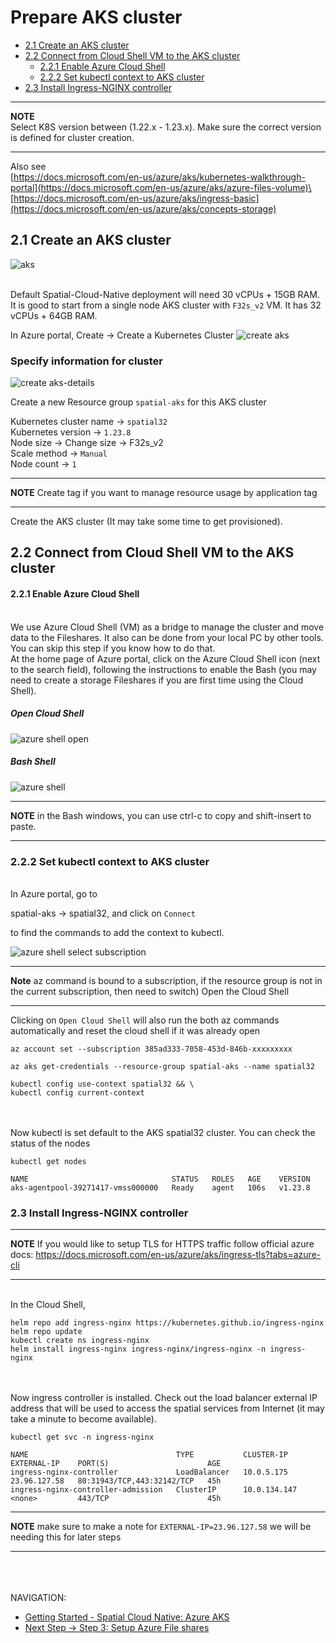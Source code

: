 # Prepare AKS cluster

-   [2.1 Create an AKS cluster](#Step2:PrepareAKScluster-2.1CreateanAKScluster)
-   [2.2 Connect from Cloud Shell VM to the AKS
    cluster](#Step2:PrepareAKScluster-2.2ConnectfromCloudShellVMtotheAKScluster)
    -   [2.2.1 Enable Azure Cloud
        Shell](#Step2:PrepareAKScluster-2.2.1EnableAzureCloudShell)
    -   [2.2.2 Set kubectl context to AKS
        cluster](#Step2:PrepareAKScluster-2.2.2SetkubectlcontexttoAKScluster)
-   [2.3 Install Ingress-NGINX
    controller](#Step2:PrepareAKScluster-2.3InstallIngress-NGINXcontroller)

---
**NOTE**\
Select K8S version between (1.22.x - 1.23.x). Make sure the correct version is
defined for cluster creation.

---

Also see\
[https://docs.microsoft.com/en-us/azure/aks/kubernetes-walkthrough-portal](https://docs.microsoft.com/en-us/azure/aks/azure-files-volume)\
[https://docs.microsoft.com/en-us/azure/aks/ingress-basic](https://docs.microsoft.com/en-us/azure/aks/concepts-storage)

## 2.1 Create an AKS cluster

![aks](images/kubernetes-service.PNG "aks")

\
Default Spatial-Cloud-Native deployment will need 30 vCPUs + 15GB RAM.
It is good to start from a single node AKS cluster with `F32s_v2` VM. It
has 32 vCPUs + 64GB RAM.



In Azure portal, Create → Create a Kubernetes Cluster
![create aks](images/create-kubernetes-services-1.PNG "create aks")


### Specify information for cluster
![create aks-details](images/create-kubernetes-services-2.png "create aks-details")


Create a new Resource group `spatial-aks` for this AKS cluster

Kubernetes cluster name -> `spatial32`\
Kubernetes version -> `1.23.8`\
Node size -> Change size -> F32s_v2\
Scale method -> `Manual`\
Node count -> `1`

---
**NOTE** Create tag if you want to manage resource usage by application tag

---


Create the AKS cluster (It may take some time to get provisioned).

##  2.2 Connect from Cloud Shell VM to the AKS cluster

####  2.2.1 Enable Azure Cloud Shell

\
We use Azure Cloud Shell (VM) as a bridge to manage the cluster and move
data to the Fileshares. It also can be done from your local PC by other
tools. You can skip this step if you know how to do that.\
At the home page of Azure portal, click on the Azure Cloud Shell icon
(next to the search field), following the instructions to enable the
Bash (you may need to create a storage Fileshares if you are first time
using the Cloud
Shell).

##### Open Cloud Shell 
![azure shell open](images/azure-shell-open.png "azure shell open")


##### Bash Shell
![azure shell](images/azure-shell.png "azure shell")


---
**NOTE** in the Bash windows, you can use ctrl-c to copy and shift-insert
to paste.

---

###  2.2.2 Set kubectl context to AKS cluster

\
In Azure portal, go to 

spatial-aks → spatial32,
and click on `Connect`

to find the commands to add the context to kubectl.

![azure shell select subscription](images/select-subscription-shell.png "azure shell select subscription")


---
**Note** az command is bound to a subscription, if the resource group is
not in the current subscription, then need to switch) Open the Cloud
Shell

---

Clicking on `Open Cloud Shell` will also run the both az commands automatically and reset the cloud 
shell if it was already open

```shell
az account set --subscription 385ad333-7058-453d-846b-xxxxxxxxx
```

```shell
az aks get-credentials --resource-group spatial-aks --name spatial32
```

```shell
kubectl config use-context spatial32 && \
kubectl config current-context
```

\
\
Now kubectl is set default to the AKS spatial32 cluster. You can check
the status of the nodes

```shell
kubectl get nodes
```

```shell
NAME                                STATUS   ROLES   AGE    VERSION
aks-agentpool-39271417-vmss000000   Ready    agent   106s   v1.23.8
```


###  2.3 Install Ingress-NGINX controller

---
**NOTE** If you would like to setup TLS for HTTPS traffic follow official azure docs: https://docs.microsoft.com/en-us/azure/aks/ingress-tls?tabs=azure-cli

---

\
In the Cloud Shell,

```shell
helm repo add ingress-nginx https://kubernetes.github.io/ingress-nginx
helm repo update
kubectl create ns ingress-nginx
helm install ingress-nginx ingress-nginx/ingress-nginx -n ingress-nginx
```

\
\
Now ingress controller is installed. Check out the load balancer
external IP address that will be used to access the spatial services
from Internet (it may take a minute to become available).

```shell
kubectl get svc -n ingress-nginx
```

```shell
NAME                                 TYPE           CLUSTER-IP     EXTERNAL-IP    PORT(S)                      AGE
ingress-nginx-controller             LoadBalancer   10.0.5.175     23.96.127.58   80:31943/TCP,443:32142/TCP   45h
ingress-nginx-controller-admission   ClusterIP      10.0.134.147   <none>         443/TCP                      45h
```

---
**NOTE** make sure to make a note for `EXTERNAL-IP=23.96.127.58` we will be needing this for later steps

---

\
\
\
NAVIGATION:

- [Getting Started - Spatial Cloud Native: Azure AKS](README.md)
- [Next Step -> Step 3: Setup Azure File shares](setup_azure_file_shares.md)
